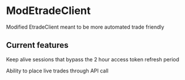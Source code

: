 # ModEtradeClient

Modified EtradeClient meant to be more automated trade friendly

## Current features

Keep alive sessions that bypass the 2 hour access token refresh period

Ability to place live trades through API call
